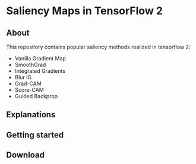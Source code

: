 # Saliency Maps in TensorFlow 2
## About
This repository contains popular saliency methods realized in tensorflow 2:
* Vanilla Gradient Map
* SmoothGrad
* Integrated Gradients
* Blur IG
* Grad-CAM
* Score-CAM
* Guided Backprop

## Explanations

## Getting started

## Download




